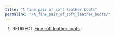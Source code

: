 ```yaml
---
title: "A fine pair of soft leather boots"
permalink: "/A_fine_pair_of_soft_leather_boots/"
---
```


1.  REDIRECT [Fine soft leather
    boots](Fine_soft_leather_boots "wikilink")